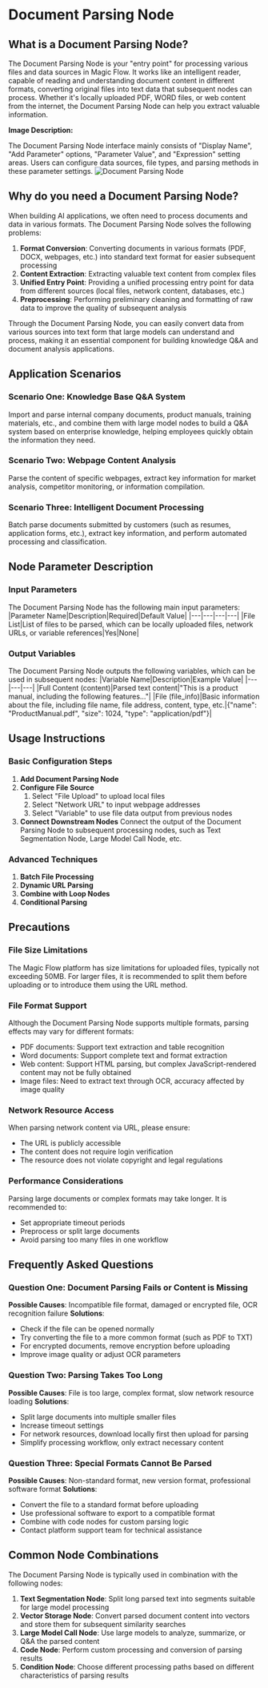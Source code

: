 # Document Parsing Node
## What is a Document Parsing Node?
The Document Parsing Node is your "entry point" for processing various files and data sources in Magic Flow. It works like an intelligent reader, capable of reading and understanding document content in different formats, converting original files into text data that subsequent nodes can process. Whether it's locally uploaded PDF, WORD files, or web content from the internet, the Document Parsing Node can help you extract valuable information.

**Image Description:**

The Document Parsing Node interface mainly consists of "Display Name", "Add Parameter" options, "Parameter Value", and "Expression" setting areas. Users can configure data sources, file types, and parsing methods in these parameter settings.
![Document Parsing Node](https://cdn.letsmagic.cn/static/img/Document-parsing.png)

## Why do you need a Document Parsing Node?
When building AI applications, we often need to process documents and data in various formats. The Document Parsing Node solves the following problems:
1. **Format Conversion**: Converting documents in various formats (PDF, DOCX, webpages, etc.) into standard text format for easier subsequent processing
2. **Content Extraction**: Extracting valuable text content from complex files
3. **Unified Entry Point**: Providing a unified processing entry point for data from different sources (local files, network content, databases, etc.)
4. **Preprocessing**: Performing preliminary cleaning and formatting of raw data to improve the quality of subsequent analysis

Through the Document Parsing Node, you can easily convert data from various sources into text form that large models can understand and process, making it an essential component for building knowledge Q&A and document analysis applications.

## Application Scenarios
### Scenario One: Knowledge Base Q&A System
Import and parse internal company documents, product manuals, training materials, etc., and combine them with large model nodes to build a Q&A system based on enterprise knowledge, helping employees quickly obtain the information they need.

### Scenario Two: Webpage Content Analysis
Parse the content of specific webpages, extract key information for market analysis, competitor monitoring, or information compilation.

### Scenario Three: Intelligent Document Processing
Batch parse documents submitted by customers (such as resumes, application forms, etc.), extract key information, and perform automated processing and classification.

## Node Parameter Description
### Input Parameters
The Document Parsing Node has the following main input parameters:
|Parameter Name|Description|Required|Default Value|
|---|---|---|---|
|File List|List of files to be parsed, which can be locally uploaded files, network URLs, or variable references|Yes|None|

### Output Variables
The Document Parsing Node outputs the following variables, which can be used in subsequent nodes:
|Variable Name|Description|Example Value|
|---|---|---|
|Full Content (content)|Parsed text content|"This is a product manual, including the following features..."|
|File (file_info)|Basic information about the file, including file name, file address, content, type, etc.|{"name": "ProductManual.pdf", "size": 1024, "type": "application/pdf"}|

## Usage Instructions
### Basic Configuration Steps
1. **Add Document Parsing Node**
2. **Configure File Source**
    1. Select "File Upload" to upload local files
    2. Select "Network URL" to input webpage addresses
    3. Select "Variable" to use file data output from previous nodes
3. **Connect Downstream Nodes**
Connect the output of the Document Parsing Node to subsequent processing nodes, such as Text Segmentation Node, Large Model Call Node, etc.

### Advanced Techniques
1. **Batch File Processing**
2. **Dynamic URL Parsing**
3. **Combine with Loop Nodes**
4. **Conditional Parsing**

## Precautions
### File Size Limitations
The Magic Flow platform has size limitations for uploaded files, typically not exceeding 50MB. For larger files, it is recommended to split them before uploading or to introduce them using the URL method.

### File Format Support
Although the Document Parsing Node supports multiple formats, parsing effects may vary for different formats:
- PDF documents: Support text extraction and table recognition
- Word documents: Support complete text and format extraction
- Web content: Support HTML parsing, but complex JavaScript-rendered content may not be fully obtained
- Image files: Need to extract text through OCR, accuracy affected by image quality

### Network Resource Access
When parsing network content via URL, please ensure:
- The URL is publicly accessible
- The content does not require login verification
- The resource does not violate copyright and legal regulations

### Performance Considerations
Parsing large documents or complex formats may take longer. It is recommended to:
- Set appropriate timeout periods
- Preprocess or split large documents
- Avoid parsing too many files in one workflow

## Frequently Asked Questions
### Question One: Document Parsing Fails or Content is Missing
**Possible Causes**: Incompatible file format, damaged or encrypted file, OCR recognition failure
**Solutions**:
- Check if the file can be opened normally
- Try converting the file to a more common format (such as PDF to TXT)
- For encrypted documents, remove encryption before uploading
- Improve image quality or adjust OCR parameters

### Question Two: Parsing Takes Too Long
**Possible Causes**: File is too large, complex format, slow network resource loading
**Solutions**:
- Split large documents into multiple smaller files
- Increase timeout settings
- For network resources, download locally first then upload for parsing
- Simplify processing workflow, only extract necessary content

### Question Three: Special Formats Cannot Be Parsed
**Possible Causes**: Non-standard format, new version format, professional software format
**Solutions**:
- Convert the file to a standard format before uploading
- Use professional software to export to a compatible format
- Combine with code nodes for custom parsing logic
- Contact platform support team for technical assistance

## Common Node Combinations
The Document Parsing Node is typically used in combination with the following nodes:
1. **Text Segmentation Node**: Split long parsed text into segments suitable for large model processing
2. **Vector Storage Node**: Convert parsed document content into vectors and store them for subsequent similarity searches
3. **Large Model Call Node**: Use large models to analyze, summarize, or Q&A the parsed content
4. **Code Node**: Perform custom processing and conversion of parsing results
5. **Condition Node**: Choose different processing paths based on different characteristics of parsing results 